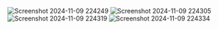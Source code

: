 ![Screenshot 2024-11-09 224249](https://github.com/user-attachments/assets/d6f7ff77-ca22-4e3e-8006-3e27b4b4ebab)
![Screenshot 2024-11-09 224305](https://github.com/user-attachments/assets/e6980ddd-08e0-490e-ad97-7ef6a8491ed0)
![Screenshot 2024-11-09 224319](https://github.com/user-attachments/assets/e07986f6-cd42-4af7-a2c6-ca29ca26d44c)
![Screenshot 2024-11-09 224334](https://github.com/user-attachments/assets/9212d45e-cff5-4df5-b182-436440057c0e)
